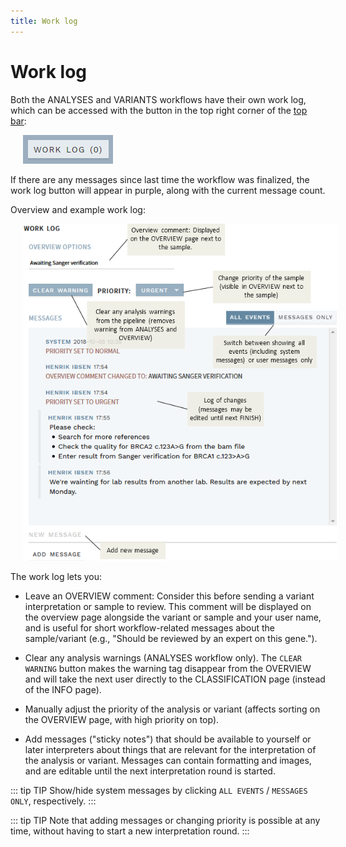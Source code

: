 ```yaml
---
title: Work log
---
```


# Work log

Both the ANALYSES and VARIANTS workflows have their own work log, which can be accessed with the button in the top right corner of the [top bar](/manual/top-bar.html):

<div style="text-indent: 4%;"><img src="./img/work_log_btn.png"></div>

If there are any messages since last time the workflow was finalized, the work log button will appear in purple, along with the current message count.

Overview and example work log:

<div style="text-indent: 4%;"><img src="./img/work_log.png"></div>

The work log lets you:

  - Leave an OVERVIEW comment: Consider this before sending a variant interpretation or sample to review. This comment will be displayed on the overview page alongside the variant or sample and your user name, and is useful for short workflow-related messages about the sample/variant (e.g., "Should be reviewed by an expert on this gene.").

  - Clear any analysis warnings (ANALYSES workflow only). The `CLEAR WARNING` button makes the warning tag disappear from the OVERVIEW and will take the next user directly to the CLASSIFICATION page (instead of the INFO page).

  - Manually adjust the priority of the analysis or variant (affects sorting on the OVERVIEW page, with high priority on top).

  - Add messages ("sticky notes") that should be available to yourself or later interpreters about things that are relevant for the interpretation of the analysis or variant. Messages can contain formatting and images, and are editable until the next interpretation round is started.

::: tip TIP
Show/hide system messages by clicking `ALL EVENTS` / `MESSAGES ONLY`, respectively. 
:::

::: tip TIP
Note that adding messages or changing priority is possible at any time, without having to start a new interpretation round.
:::